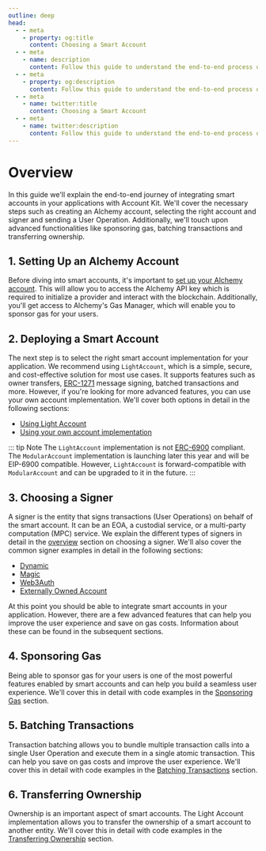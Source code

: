 ```yaml
---
outline: deep
head:
  - - meta
    - property: og:title
      content: Choosing a Smart Account
  - - meta
    - name: description
      content: Follow this guide to understand the end-to-end process of integrating smart accounts in your applications with Account Kit.
  - - meta
    - property: og:description
      content: Follow this guide to understand the end-to-end process of integrating smart accounts in your applications with Account Kit.
  - - meta
    - name: twitter:title
      content: Choosing a Smart Account
  - - meta
    - name: twitter:description
      content: Follow this guide to understand the end-to-end process of integrating smart accounts in your applications with Account Kit.
---
```


# Overview

In this guide we'll explain the end-to-end journey of integrating smart accounts in your applications with Account Kit. We'll cover the necessary steps such as creating an Alchemy account, selecting the right account and signer and sending a User Operation. Additionally, we'll touch upon advanced functionalities like sponsoring gas, batching transactions and transferring ownership.

## 1. Setting Up an Alchemy Account

Before diving into smart accounts, it's important to [set up your Alchemy account](https://auth.alchemy.com/signup). This will allow you to access the Alchemy API key which is required to initialize a provider and interact with the blockchain. Additionally, you'll get access to Alchemy's Gas Manager, which will enable you to sponsor gas for your users.

## 2. Deploying a Smart Account

The next step is to select the right smart account implementation for your application. We recommend using `LightAccount`, which is a simple, secure, and cost-effective solution for most use cases. It supports features such as owner transfers, [ERC-1271](https://eips.ethereum.org/EIPS/eip-1271) message signing, batched transactions and more. However, if you're looking for more advanced features, you can use your own account implementation. We'll cover both options in detail in the following sections:

- [Using Light Account](accounts/light-account)
- [Using your own account implementation](accounts/using-your-own)

::: tip Note
The `LightAccount` implementation is not [ERC-6900](/smart-accounts/accounts/modular-account) compliant. The `ModularAccount` implementation is launching later this year and will be EIP-6900 compatible. However, `LightAccount` is forward-compatible with `ModularAccount` and can be upgraded to it in the future.
:::

## 3. Choosing a Signer

A signer is the entity that signs transactions (User Operations) on behalf of the smart account. It can be an EOA, a custodial service, or a multi-party computation (MPC) service. We explain the different types of signers in detail in the [overview](signers/choosing-a-signer) section on choosing a signer. We'll also cover the common signer examples in detail in the following sections:

- [Dynamic](signers/dynamic)
- [Magic](signers/magic)
- [Web3Auth](signers/web3auth)
- [Externally Owned Account](signers/eoa)

At this point you should be able to integrate smart accounts in your application. However, there are a few advanced features that can help you improve the user experience and save on gas costs. Information about these can be found in the subsequent sections.

## 4. Sponsoring Gas

Being able to sponsor gas for your users is one of the most powerful features enabled by smart accounts and can help you build a seamless user experience. We'll cover this in detail with code examples in the [Sponsoring Gas](sponsoring-gas) section.

## 5. Batching Transactions

Transaction batching allows you to bundle multiple transaction calls into a single User Operation and execute them in a single atomic transaction. This can help you save on gas costs and improve the user experience. We'll cover this in detail with code examples in the [Batching Transactions](batching-transactions) section.

## 6. Transferring Ownership

Ownership is an important aspect of smart accounts. The Light Account implementation allows you to transfer the ownership of a smart account to another entity. We'll cover this in detail with code examples in the [Transferring Ownership](transferring-ownership) section.
